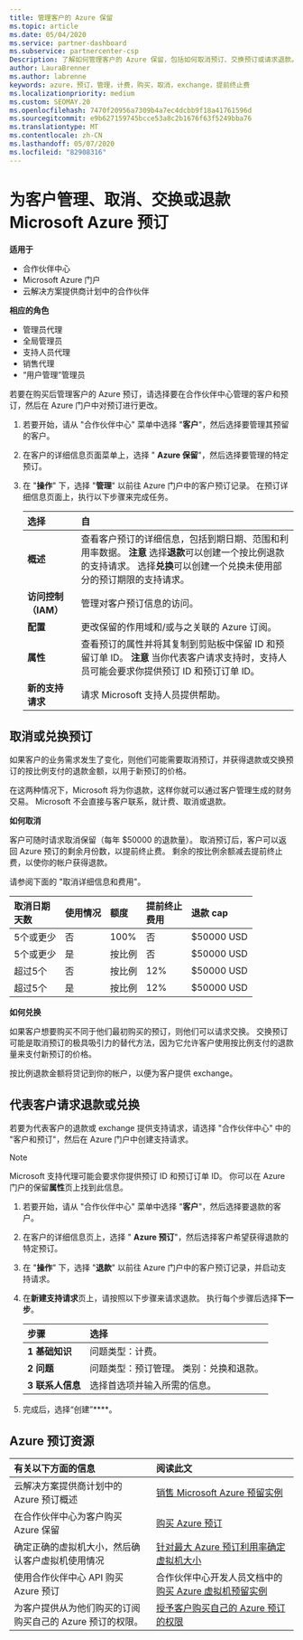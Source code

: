 ```yaml
---
title: 管理客户的 Azure 保留
ms.topic: article
ms.date: 05/04/2020
ms.service: partner-dashboard
ms.subservice: partnercenter-csp
Description: 了解如何管理客户的 Azure 保留，包括如何取消预订、交换预订或请求退款。
author: LauraBrenner
ms.author: labrenne
keywords: azure，预订，管理，计费，购买，取消，exchange，提前终止费
ms.localizationpriority: medium
ms.custom: SEOMAY.20
ms.openlocfilehash: 7470f20956a7309b4a7ec4dcbb9f18a41761596d
ms.sourcegitcommit: e9b627159745bcce53a8c2b1676f63f5249bba76
ms.translationtype: MT
ms.contentlocale: zh-CN
ms.lasthandoff: 05/07/2020
ms.locfileid: "82908316"
---
```

# <a name="manage-cancel-exchange-or-refund-microsoft-azure-reservations-for-customers"></a>为客户管理、取消、交换或退款 Microsoft Azure 预订

**适用于**

- 合作伙伴中心
- Microsoft Azure 门户 
- 云解决方案提供商计划中的合作伙伴

**相应的角色**

- 管理员代理
- 全局管理员
- 支持人员代理
- 销售代理
- “用户管理”管理员

若要在购买后管理客户的 Azure 预订，请选择要在合作伙伴中心管理的客户和预订，然后在 Azure 门户中对预订进行更改。

1. 若要开始，请从 "合作伙伴中心" 菜单中选择 "**客户**"，然后选择要管理其预留的客户。 

2. 在客户的详细信息页面菜单上，选择 " **Azure 保留**"，然后选择要管理的特定预订。  

3. 在 "**操作**" 下，选择 "**管理**" 以前往 Azure 门户中的客户预订记录。 在预订详细信息页面上，执行以下步骤来完成任务。  

    | **选择**   | **自**    |
    |:-----------------------------|:-----------------|
    | **概述**   | 查看客户预订的详细信息，包括到期日期、范围和利用率数据。 **注意** 选择**退款**可以创建一个按比例退款的支持请求。 选择**兑换**可以创建一个兑换未使用部分的预订期限的支持请求。  
    | **访问控制（IAM）**   | 管理对客户预订信息的访问。|
    | **配置**   | 更改保留的作用域和/或与之关联的 Azure 订阅。    |
    | **属性**   | 查看预订的属性并将其复制到剪贴板中保留 ID 和预留订单 ID。 **注意** 当你代表客户请求支持时，支持人员可能会要求你提供预订 ID 和预订订单 ID。    |
    | **新的支持请求**    | 请求 Microsoft 支持人员提供帮助。   |
 
## <a name="cancel-or-exchange-a-reservation"></a>取消或兑换预订 

如果客户的业务需求发生了变化，则他们可能需要取消预订，并获得退款或交换预订的按比例支付的退款金额，以用于新预订的价格。

在这两种情况下，Microsoft 将为你退款，这样你就可以通过客户管理生成的财务交易。 Microsoft 不会直接与客户联系，就计费、取消或退款。


**如何取消**

客户可随时请求取消保留（每年 $50000 的退款量）。 取消预订后，客户可以返回 Azure 预订的剩余月份数，以提前终止费。 剩余的按比例余额减去提前终止费，以使你的帐户获得退款。 

请参阅下面的 "取消详细信息和费用"。


|**取消日期**<br> 天数   |**使用情况**    |**额度**  |**提前终止**<br> 费用    |**退款 cap** | 
|:----------------------------------|:------------|:-----------|:--------------------------------|:--------------|
|5个或更少                         | 否          | 100%       | 否                              | $50000 USD   |
|5个或更少                         | 是         | 按比例  | 否                              | $50000 USD   |
|超过5个                        | 否          | 按比例  | 12%                             | $50000 USD   |
|超过5个                        | 是         | 按比例  | 12%                             | $50000 USD   |


**如何兑换** 

如果客户想要购买不同于他们最初购买的预订，则他们可以请求交换。 交换预订可能是取消预订的极具吸引力的替代方法，因为它允许客户使用按比例支付的退款量来支付新预订的价格。 

按比例退款金额将贷记到你的帐户，以便为客户提供 exchange。


## <a name="request-a-refund-or-exchange-on-behalf-of-a-customer"></a>代表客户请求退款或兑换 

若要为代表客户的退款或 exchange 提供支持请求，请选择 "合作伙伴中心" 中的 "客户和预订"，然后在 Azure 门户中创建支持请求。 

>[!NOTE]
>Microsoft 支持代理可能会要求你提供预订 ID 和预订订单 ID。 你可以在 Azure 门户的保留**属性**页上找到此信息。 

1. 若要开始，请从 "合作伙伴中心" 菜单中选择 "**客户**"，然后选择要退款的客户。 

2. 在客户的详细信息页上，选择 " **Azure 预订**"，然后选择客户希望获得退款的特定预订。  

3. 在 "**操作**" 下，选择 "**退款**" 以前往 Azure 门户中的客户预订记录，并启动支持请求。  

4. 在**新建支持请求**页上，请按照以下步骤来请求退款。 执行每个步骤后选择**下一步**。 

    |**步骤**                    |**选择**    |
    |:---------------------------|:-----------------|
    |**1 基础知识**                |问题类型：计费。  |
    |**2 问题**               |问题类型：预订管理。 类别：兑换和退款。 |
    |**3 联系人信息**   |选择首选项并输入所需的信息。 

5.  完成后，选择“创建”****。

## <a name="azure-reservations-resources"></a>Azure 预订资源
|**有关以下方面的信息**   |**阅读此文**    |
|:-----------------------------|:-----------------|
|云解决方案提供商计划中的 Azure 预订概述  | [销售 Microsoft Azure 预留实例](azure-reservations.md) |
|在合作伙伴中心为客户购买 Azure 保留   | [购买 Azure 预订](azure-reservations-buying.md) |
|确定正确的虚拟机大小，然后确认客户虚拟机使用情况   | [针对最大 Azure 预订利用率确定虚拟机大小](azure-usage.md)   |
|使用合作伙伴中心 API 购买 Azure 预订 | 合作伙伴中心开发人员文档中的[购买 Azure 虚拟机预留实例](https://docs.microsoft.com/partner-center/develop/purchase-azure-reservations)   |
|为客户提供从为他们购买的订阅购买自己的 Azure 预订的权限。 | [授予客户购买自己的 Azure 预订的权限](give-customers-permission.md)   |


